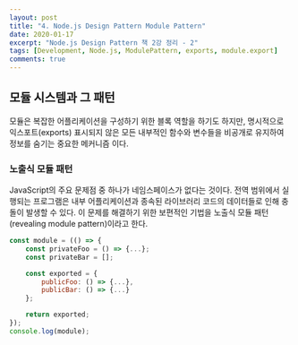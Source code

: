```yaml
---
layout: post
title: "4. Node.js Design Pattern Module Pattern"
date: 2020-01-17
excerpt: "Node.js Design Pattern 책 2강 정리 - 2"
tags: [Development, Node.js, ModulePattern, exports, module.export]
comments: true
---
```


## 모듈 시스템과 그 패턴

모듈은 복잡한 어플리케이션을 구성하기 위한 블록 역할을 하기도 하지만, 명시적으로 익스포트(exports) 표시되지 않은 모든 내부적인 함수와 변수들을 비공개로 유지하여 정보를 숨기는 중요한 메커니즘 이다.

### 노출식 모듈 패턴

JavaScript의 주요 문제점 중 하나가 네임스페이스가 없다는 것이다.
전역 범위에서 실행되는 프로그램은 내부 어플리케이션과 종속된 라이브러리 코드의 데이터들로 인해 충돌이 발생할 수 있다.
이 문제를 해결하기 위한 보편적인 기법을 노출식 모듈 패턴(revealing module pattern)이라고 한다.

```javascript
const module = (() => {
    const privateFoo = () => {...};
    const privateBar = [];

    const exported = {
        publicFoo: () => {...},
        publicBar: () => {...}
    };

    return exported;
});
console.log(module);
```
